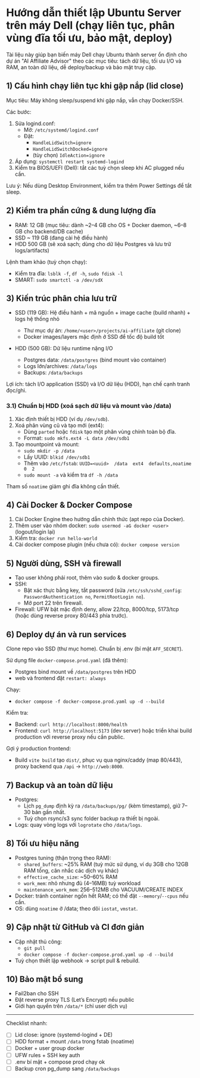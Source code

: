 # Hướng dẫn thiết lập Ubuntu Server trên máy Dell (chạy liên tục, phân vùng đĩa tối ưu, bảo mật, deploy)

Tài liệu này giúp bạn biến máy Dell chạy Ubuntu thành server ổn định cho dự án "AI Affiliate Advisor" theo các mục tiêu: tách dữ liệu, tối ưu I/O và RAM, an toàn dữ liệu, dễ deploy/backup và bảo mật truy cập.

## 1) Cấu hình chạy liên tục khi gập nắp (lid close)

Mục tiêu: Máy không sleep/suspend khi gập nắp, vẫn chạy Docker/SSH.

Các bước:
1. Sửa logind.conf:
   - Mở: `/etc/systemd/logind.conf`
   - Đặt:
     - `HandleLidSwitch=ignore`
     - `HandleLidSwitchDocked=ignore`
     - (tùy chọn) `IdleAction=ignore`
2. Áp dụng: `systemctl restart systemd-logind`
3. Kiểm tra BIOS/UEFI (Dell): tắt các tuỳ chọn sleep khi AC plugged nếu cần.

Lưu ý: Nếu dùng Desktop Environment, kiểm tra thêm Power Settings để tắt sleep.

## 2) Kiểm tra phần cứng & dung lượng đĩa

- RAM: 12 GB (mục tiêu: dành ~2–4 GB cho OS + Docker daemon, ~6–8 GB cho backend/DB cache)
- SSD ~ 119 GB (đang cài hệ điều hành)
- HDD 500 GB (sẽ xoá sạch; dùng cho dữ liệu Postgres và lưu trữ logs/artifacts)

Lệnh tham khảo (tuỳ chọn chạy):
- Kiểm tra đĩa: `lsblk -f`, `df -h`, `sudo fdisk -l`
- SMART: `sudo smartctl -a /dev/sdX`

## 3) Kiến trúc phân chia lưu trữ

- SSD (119 GB): Hệ điều hành + mã nguồn + image cache (build nhanh) + logs hệ thống nhỏ
  - Thư mục dự án: `/home/<user>/projects/ai-affiliate` (git clone)
  - Docker images/layers mặc định ở SSD để tốc độ build tốt

- HDD (500 GB): Dữ liệu runtime nặng I/O
  - Postgres data: `/data/postgres` (bind mount vào container)
  - Logs lớn/archives: `/data/logs`
  - Backups: `/data/backups`

Lợi ích: tách I/O application (SSD) và I/O dữ liệu (HDD), hạn chế cạnh tranh đọc/ghi.

### 3.1) Chuẩn bị HDD (xoá sạch dữ liệu và mount vào /data)

1. Xác định thiết bị HDD (ví dụ `/dev/sdb`).
2. Xoá phân vùng cũ và tạo mới (ext4):
   - Dùng `parted` hoặc `fdisk` tạo một phân vùng chính toàn bộ đĩa.
   - Format: `sudo mkfs.ext4 -L data /dev/sdb1`
3. Tạo mountpoint và mount:
   - `sudo mkdir -p /data`
   - Lấy UUID: `blkid /dev/sdb1`
   - Thêm vào `/etc/fstab`: `UUID=<uuid>  /data  ext4  defaults,noatime  0  2`
   - `sudo mount -a` và kiểm tra `df -h /data`

Tham số `noatime` giảm ghi đĩa không cần thiết.

## 4) Cài Docker & Docker Compose

1. Cài Docker Engine theo hướng dẫn chính thức (apt repo của Docker).
2. Thêm user vào nhóm docker: `sudo usermod -aG docker <user>` (logout/login lại)
3. Kiểm tra: `docker run hello-world`
4. Cài docker compose plugin (nếu chưa có): `docker compose version`

## 5) Người dùng, SSH và firewall

- Tạo user không phải root, thêm vào sudo & docker groups.
- SSH:
  - Bật xác thực bằng key, tắt password (sửa `/etc/ssh/sshd_config`: `PasswordAuthentication no`, `PermitRootLogin no`).
  - Mở port 22 trên firewall.
- Firewall: UFW bật mặc định deny, allow 22/tcp, 8000/tcp, 5173/tcp (hoặc dùng reverse proxy 80/443 phía trước).

## 6) Deploy dự án và run services

Clone repo vào SSD (thư mục home). Chuẩn bị .env (bí mật `AFF_SECRET`).

Sử dụng file `docker-compose.prod.yaml` (đã thêm):

- Postgres bind mount về `/data/postgres` trên HDD
- web và frontend đặt `restart: always`

Chạy:
- `docker compose -f docker-compose.prod.yaml up -d --build`

Kiểm tra:
- Backend: `curl http://localhost:8000/health`
- Frontend: `curl http://localhost:5173` (dev server) hoặc triển khai build production với reverse proxy nếu cần public.

Gợi ý production frontend:
- Build `vite build` tạo `dist/`, phục vụ qua nginx/caddy (map 80/443), proxy backend qua `/api` → `http://web:8000`.

## 7) Backup và an toàn dữ liệu

- Postgres:
  - Lịch `pg_dump` định kỳ ra `/data/backups/pg/` (kèm timestamp), giữ 7–30 bản gần nhất.
  - Tuỳ chọn rsync/s3 sync folder backup ra thiết bị ngoài.
- Logs: quay vòng logs với `logrotate` cho `/data/logs`.

## 8) Tối ưu hiệu năng

- Postgres tuning (thận trọng theo RAM):
  - `shared_buffers`: ~25% RAM (tuỳ mức sử dụng, ví dụ 3GB cho 12GB RAM tổng, cân nhắc các dịch vụ khác)
  - `effective_cache_size`: ~50–60% RAM
  - `work_mem`: nhỏ nhưng đủ (4–16MB) tuỳ workload
  - `maintenance_work_mem`: 256–512MB cho VACUUM/CREATE INDEX
- Docker: tránh container ngốn hết RAM; có thể đặt `--memory`/`--cpus` nếu cần.
- OS: dùng `noatime` ở /data; theo dõi `iostat`, `vmstat`.

## 9) Cập nhật từ GitHub và CI đơn giản

- Cập nhật thủ công:
  - `git pull`
  - `docker compose -f docker-compose.prod.yaml up -d --build`
- Tuỳ chọn thiết lập webhook → script pull & rebuild.

## 10) Bảo mật bổ sung

- Fail2ban cho SSH
- Đặt reverse proxy TLS (Let’s Encrypt) nếu public
- Giới hạn quyền trên `/data/*` (chỉ user dịch vụ)

---

Checklist nhanh:
- [ ] Lid close: ignore (systemd-logind + DE)
- [ ] HDD format + mount `/data` trong fstab (noatime)
- [ ] Docker + user group docker
- [ ] UFW rules + SSH key auth
- [ ] .env bí mật + compose prod chạy ok
- [ ] Backup cron pg_dump sang `/data/backups`
